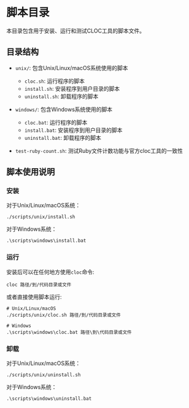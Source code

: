 # 脚本目录

本目录包含用于安装、运行和测试CLOC工具的脚本文件。

## 目录结构

- `unix/`: 包含Unix/Linux/macOS系统使用的脚本
  - `cloc.sh`: 运行程序的脚本
  - `install.sh`: 安装程序到用户目录的脚本
  - `uninstall.sh`: 卸载程序的脚本
  
- `windows/`: 包含Windows系统使用的脚本
  - `cloc.bat`: 运行程序的脚本
  - `install.bat`: 安装程序到用户目录的脚本
  - `uninstall.bat`: 卸载程序的脚本
  
- `test-ruby-count.sh`: 测试Ruby文件计数功能与官方cloc工具的一致性

## 脚本使用说明

### 安装

对于Unix/Linux/macOS系统：
```
./scripts/unix/install.sh
```

对于Windows系统：
```
.\scripts\windows\install.bat
```

### 运行

安装后可以在任何地方使用`cloc`命令:
```
cloc 路径/到/代码目录或文件
```

或者直接使用脚本运行:
```
# Unix/Linux/macOS
./scripts/unix/cloc.sh 路径/到/代码目录或文件

# Windows
.\scripts\windows\cloc.bat 路径\到\代码目录或文件
```

### 卸载

对于Unix/Linux/macOS系统：
```
./scripts/unix/uninstall.sh
```

对于Windows系统：
```
.\scripts\windows\uninstall.bat
``` 